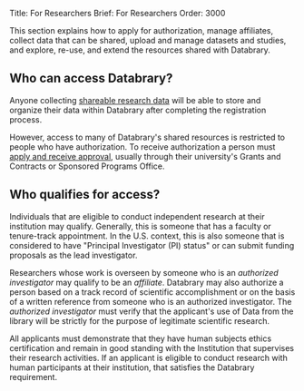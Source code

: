 Title: For Researchers
Brief: For Researchers
Order: 3000	

This section explains how to apply for authorization, manage affiliates, collect data that can be shared, upload and manage datasets and studies, and explore, re-use, and extend the resources shared with Databrary.

## Who can access Databrary?

Anyone collecting [shareable research data](|filename|investigators/release/asking.md) will be able to store and organize their data within Databrary after completing the registration process.

However, access to many of Databrary's shared resources is restricted to people who have authorization.
To receive authorization a person must [apply and receive approval](|filename|investigators/authorization.md), usually through their university's Grants and Contracts or Sponsored Programs Office.

## Who qualifies for access?

Individuals that are eligible to conduct independent research at their institution may qualify. Generally, this is someone that has a faculty or tenure-track appointment. In the U.S. context, this is also someone that is considered to have "Principal Investigator (PI) status" or can submit funding proposals as the lead investigator.

Researchers whose work is overseen by someone who is an *authorized investigator* may qualify to be an *affiliate*.
Databrary may also authorize a person based on a track record of scientific accomplishment or on the basis of a written reference from someone who is an authorized investigator.
The *authorized investigator* must verify that the applicant's use of Data from the library will be strictly for the purpose of legitimate scientific research.

All applicants must demonstrate that they have human subjects ethics certification and remain in good standing with the Institution that supervises their research activities.
If an applicant is eligible to conduct research with human participants at their institution, that satisfies the Databrary requirement.